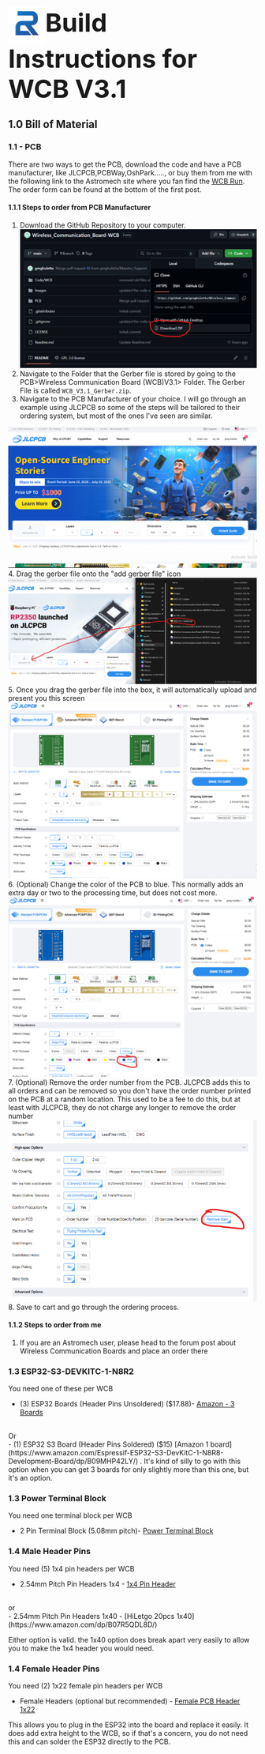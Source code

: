 <h1 style="display:inline; height: 75px; font-size:51px;"><img src="./Images/r2logo.png" style="height: 75px; display: inline;" align="center">Build Instructions for WCB V3.1</h1>

## 1.0 Bill of Material ##
### 1.1 - PCB ###
There are two ways to get the PCB, download the code and have a PCB manufacturer, like JLCPCB,PCBWay,OshPark....., or buy them from me with the following link  to the Astromech site where you fan find the [WCB Run](https://astromech.net/forums/showthread.php?44271-Wireless-Communication-Boards-(WCB)-Continuous-23-JAN-2024).  The order form can be found at the bottom of the first post.  

#### 1.1.1 Steps to order from PCB Manufacturer ####

1. Download the GitHub Repository to your computer.
    <img src="./Images/3.1_Instructions/download.png">
2. Navigate to the Folder that the Gerber file is stored by going to  the PCB>Wireless Communication Board (WCB)V3.1> Folder.  The Gerber File is called `WCB_V3.1_Gerber.zip`.  
3. Navigate to the PCB Manufacturer of your choice.  I will go through an example using JLCPCB so some of the steps will be tailored to their ordering system, but most of the ones I've seen are similar.  
<img src="./Images/3.1_Instructions/jlc_home.png">
4. Drag the gerber file onto the "add gerber file" icon
<img src="./Images/3.1_Instructions/jlc_drag.png">
5. Once you drag the gerber file into the box, it will automatically upload and present you this screen
<img src="./Images/3.1_Instructions/jlc_order.png">
6. (Optional) Change the color of the PCB to blue.  This normally adds an extra day or two to the processing time, but does not cost more.
<img src="./Images/3.1_Instructions/jlc_order1.png">
7. (Optional) Remove the order number from the PCB.  JLCPCB adds this to all orders and can be removed so you don't have the order number printed on the PCB at a random location.  This used to be a fee to do this, but at least with JLCPCB, they do not charge any longer to remove the order number
<img src="./Images/3.1_Instructions/jlc_order2.png">
8. Save to cart and go through the ordering process.

#### 1.1.2 Steps to order from me ####
1. If you are an Astromech user, please head to the forum post about Wireless Communication Boards and place an order there

### 1.3 ESP32-S3-DEVKITC-1-N8R2 ###

You need one of these per WCB
- (3) ESP32 Boards (Header Pins Unsoldered) ($17.88)- [Amazon - 3 Boards](https://www.amazon.com/ESP32-S3-DevKitC-1-N8R2-Development-ESP32-S3-WROOM-1-Microcontroller-Integrated/dp/B0DFTKFWT2/)
<br>
Or
<br>
- (1) ESP32 S3 Board (Header Pins Soldered) ($15) [Amazon 1 board](https://www.amazon.com/Espressif-ESP32-S3-DevKitC-1-N8R8-Development-Board/dp/B09MHP42LY/)  .  It's kind of silly to go with this option when you can get 3 boards for only slightly more than this one, but it's an option.  




### 1.3 Power Terminal Block ###

You need one terminal block per WCB
- 2 Pin Terminal Block (5.08mm pitch)- [Power Terminal Block](https://www.amazon.com/dp/B07CZYGQQ3/)

### 1.4 Male Header Pins ###

You need (5) 1x4 pin headers per WCB

- 2.54mm Pitch Pin Headers 1x4 - [1x4 Pin Header](https://www.amazon.com/MECCANIXITY-Straight-Header-Single-2-54mm/dp/B0C7GMN8CL)
<br>
or 
<br>
- 2.54mm Pitch Pin Headers 1x40 - [HiLetgo 20pcs 1x40](https://www.amazon.com/dp/B07R5QDL8D/) 

Either option is valid.  the 1x40 option does break apart very easily to allow you to make the 1x4 header you would need.

### 1.4 Female Header Pins ###

You need (2) 1x22 female pin headers per WCB

- Female Headers (optional but recommended) - [Female PCB Header 1x22](https://www.amazon.com/dp/B0CTKF8V53/)  

This allows you to plug in the ESP32 into the board and replace it easily.  It does add extra height to the WCB, so if that's a concern, you do not need this and can solder the ESP32 directly to the PCB.  